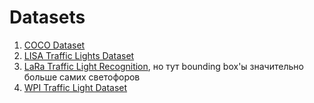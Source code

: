 # Datasets
1. [COCO Dataset](https://cocodataset.org/#download)
2. [LISA Traffic Lights Dataset](https://www.kaggle.com/mbornoe/lisa-traffic-light-dataset)
3. [LaRa Traffic Light Recognition](http://www.lara.prd.fr/benchmarks/trafficlightsrecognition), но тут bounding box'ы значительно больше самих светофоров
4. [WPI Traffic Light Dataset](http://computing.wpi.edu/dataset.html)
